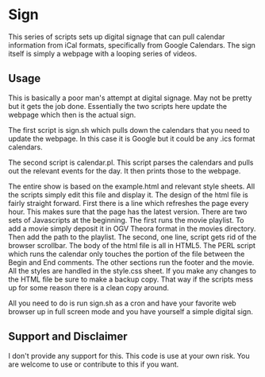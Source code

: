 # Sign

This series of scripts sets up digital signage that can pull calendar information from iCal formats, specifically from Google Calendars.  The sign itself is simply a webpage with a looping series of videos.

## Usage

This is basically a poor man's attempt at digital signage.  May not be pretty but it gets the job done.  Essentially the two scripts here update the webpage which then is the actual sign.

The first script is sign.sh which pulls down the calendars that you need to update the webpage.  In this case it is Google but it could be any .ics format calendars.

The second script is calendar.pl.  This script parses the calendars and pulls out the relevant events for the day.  It then prints those to the webpage.

The entire show is based on the example.html and relevant style sheets.  All the scripts simply edit this file and display it.  The design of the html file is fairly straight forward.  First there is a line which refreshes the page every hour.  This makes sure that the page has the latest version. There are two sets of Javascripts at the beginning.  The first runs the movie playlist.  To add a movie simply deposit it in OGV Theora format in the movies directory.  Then add the path to the playlist.  The second, one line, script gets rid of the browser scrollbar.  The body of the html file is all in HTML5.  The PERL script which runs the calendar only touches the portion of the file between the Begin and End comments.  The other sections run the footer and the movie.  All the styles are handled in the style.css sheet.   If you make any changes to the HTML file be sure to make a backup copy.  That way if the scripts mess up for some reason there is a clean copy around.

All you need to do is run sign.sh as a cron and have your favorite web browser up in full screen mode and you have yourself a simple digital sign.

## Support and Disclaimer
I don't provide any support for this.  This code is use at your own risk.  You are welcome to use or contribute to this if you want.
